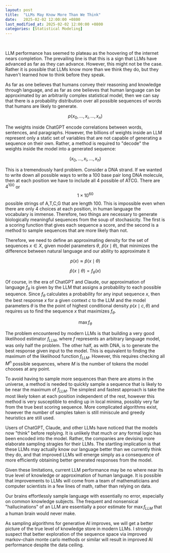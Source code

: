 ```yaml
---
layout: post
title:  "LLMs May Know More Than We Think"
date:   2025-02-02 12:00:00 +0800
last_modified_at: 2025-02-02 12:00:00 +0800
categories: [Statistical Modeling]
---
```

<br>

LLM performance has seemed to plateau as the hoovering of the internet nears completion. The prevailing line is that this is a sign that LLMs have advanced as far as they can advance. However, this might not be the case. Rather it is possible that LLMs know more than we think they do, but they haven't learned how to think before they speak. <br/>

As far as one believes that humans convey their reasoning and knowledge through language, and as far as one believes that human language can be approximated by an arbitrarily complex statistical model, then we can say that there is a probability distribution over all possible sequences of words that humans are likely to generate.

$$p(x_0,...,x_i,...,x_n)$$

The weights inside ChatGPT encode correlations between words, sentences, and paragraphs. However, the billions of weights inside an LLM represent only a static set of variables that are not capable of generating a sequence on their own. Rather, a method is required to "decode" the weights inside the model into a generated sequence:

$$(x_0,...,x_i,...,x_n)$$

This is a tremendously hard problem. Consider a DNA strand. If we wanted to write down all possible ways to write a 100 base pair long DNA molecule, then at each position we have to include all 4 possible of ATCG. There are $4^{100}$ or $$1 \times 10^{60}$$ possible strings of A,T,C,G that are length 100. This is impossible even when there are only 4 choices at each position, in human language the vocabulary is immense. Therefore, two things are necessary to generate biologically meaningful sequences from the soup of stochasicity. The first is a scoring function that gives each sequence a score, and the second is a method to sample sequences that are more likely than not.

Therefore, we need to define an approximating density for the set of sequences $x \in X$, given model parameters $\theta$, $\hat{p}(x \mid \theta)$, that minimizes the difference between natural language and our ability to approximate it

$$p(x) \approx \hat{p}(x \mid \theta)$$

$$\hat{p}(x \mid \theta) = f_\theta(x)$$

Of course, in the era of ChatGPT and Claude, our approximation of language $f_\theta$ is given by the LLM that assigns a probability to each possible sequence. Since $f_\theta$ calculates a probability for any input sequence $x$, then the best response $x$ for a given context $c$ to the LLM and the model parameters $\theta$ is the the point of highest conditional density $p(x \mid c,\theta)$ and requires us to find the sequence $x$ that maximizes $f_\theta$.

$$\max f_\theta$$

The problem encountered by modern LLMs is that building a very good likelihood estimator $f_{LLM}$, where $f$ represents an arbitrary language model, was only half the problem. The other half, as with DNA, is to generate the best response given input to the model. This is equivalent to finding the maximum of the likelihood function $f_{LLM}$. However, this requires checking all $M^n$ possible sequences, where $M$ is the number of tokens the model chooses at any point. <br>

To avoid having to sample more sequences than there are atoms in the universe, a method is needed to quickly sample a sequence that is likely to be near the maximum of $f_{LLM}$. The simplest and fastest approach is take the most likely token at each position independent of the rest, however this method is very susceptible to ending up in local minima, possibly very far from the true best scoring sequence. More complicated algorithms exist, however the number of samples taken is still miniscule and greedy heuristics are still used.<br>

Users of ChatGPT, Claude, and other LLMs have noticed that the models now "think" before replying. It is unlikely that much or any formal logic has been encoded into the model. Rather, the companies are devising more elaborate sampling stragies for their LLMs. The startling implication is that these LLMs may actually know our language  better than we currently think they do, and that improved LLMs will emerge simply as a consequence of more efficiently obtaining better generated responses from the model.<br>

Given these limitations, current LLM performance may be no where near its true level of knowledge or approximation of human language. It is possible that improvements to LLMs will come from a team of mathematicians and computer scientists in a few lines of math, rather than relying on data. <br>

Our brains effortlessly sample language with essentially no error, especially on common knowledge subjects. The frequent and nonsensical "hallucinations" of an LLM are essentially a poor estimate for $\max{f_{LLM}}$ that a human brain would never make. <br>

As sampling algorithms for generative AI improves, we will get a better picture of the true level of knowledge store in modern LLMs. I strongly suspect that better exploration of the sequence space via improved markov-chain monte carlo methods or similar will result in improved AI performance despite the data ceiling.


